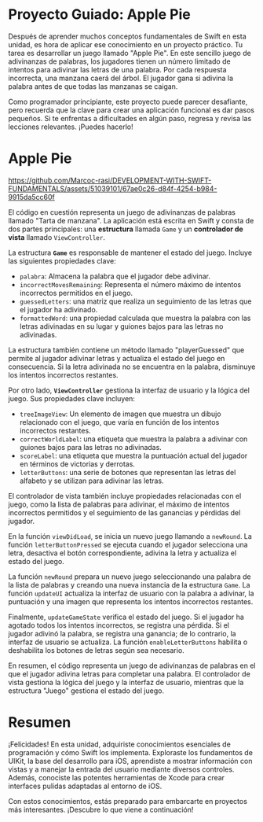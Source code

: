# Proyecto Guiado: Apple Pie

Después de aprender muchos conceptos fundamentales de Swift en esta unidad, es hora de aplicar ese conocimiento en un proyecto práctico. Tu tarea es desarrollar un juego llamado "Apple Pie". En este sencillo juego de adivinanzas de palabras, los jugadores tienen un número limitado de intentos para adivinar las letras de una palabra. Por cada respuesta incorrecta, una manzana caerá del árbol. El jugador gana si adivina la palabra antes de que todas las manzanas se caigan.

Como programador principiante, este proyecto puede parecer desafiante, pero recuerda que la clave para crear una aplicación funcional es dar pasos pequeños. Si te enfrentas a dificultades en algún paso, regresa y revisa las lecciones relevantes. ¡Puedes hacerlo!

# Apple Pie

https://github.com/Marcoc-rasi/DEVELOPMENT-WITH-SWIFT-FUNDAMENTALS/assets/51039101/67ae0c26-d84f-4254-b984-9915da5cc60f

El código en cuestión representa un juego de adivinanzas de palabras llamado "Tarta de manzana". La aplicación está escrita en Swift y consta de dos partes principales: una **estructura** llamada `Game` y un **controlador de vista** llamado `ViewController`.

La estructura **`Game`** es responsable de mantener el estado del juego. Incluye las siguientes propiedades clave:

- `palabra`: Almacena la palabra que el jugador debe adivinar.
- `incorrectMovesRemaining`: Representa el número máximo de intentos incorrectos permitidos en el juego.
- `guessedLetters`: una matriz que realiza un seguimiento de las letras que el jugador ha adivinado.
- `formattedWord`: una propiedad calculada que muestra la palabra con las letras adivinadas en su lugar y guiones bajos para las letras no adivinadas.

La estructura también contiene un método llamado "playerGuessed" que permite al jugador adivinar letras y actualiza el estado del juego en consecuencia. Si la letra adivinada no se encuentra en la palabra, disminuye los intentos incorrectos restantes.

Por otro lado, **`ViewController`** gestiona la interfaz de usuario y la lógica del juego. Sus propiedades clave incluyen:

- `treeImageView`: Un elemento de imagen que muestra un dibujo relacionado con el juego, que varía en función de los intentos incorrectos restantes.
- `correctWorldLabel`: una etiqueta que muestra la palabra a adivinar con guiones bajos para las letras no adivinadas.
- `scoreLabel`: una etiqueta que muestra la puntuación actual del jugador en términos de victorias y derrotas.
- `letterButtons`: una serie de botones que representan las letras del alfabeto y se utilizan para adivinar las letras.

El controlador de vista también incluye propiedades relacionadas con el juego, como la lista de palabras para adivinar, el máximo de intentos incorrectos permitidos y el seguimiento de las ganancias y pérdidas del jugador.

En la función `viewDidLoad`, se inicia un nuevo juego llamando a `newRound`. La función `letterButtonPressed` se ejecuta cuando el jugador selecciona una letra, desactiva el botón correspondiente, adivina la letra y actualiza el estado del juego.

La función `newRound` prepara un nuevo juego seleccionando una palabra de la lista de palabras y creando una nueva instancia de la estructura `Game`. La función `updateUI` actualiza la interfaz de usuario con la palabra a adivinar, la puntuación y una imagen que representa los intentos incorrectos restantes.

Finalmente, `updateGameState` verifica el estado del juego. Si el jugador ha agotado todos los intentos incorrectos, se registra una pérdida. Si el jugador adivinó la palabra, se registra una ganancia; de lo contrario, la interfaz de usuario se actualiza. La función `enableLetterButtons` habilita o deshabilita los botones de letras según sea necesario.

En resumen, el código representa un juego de adivinanzas de palabras en el que el jugador adivina letras para completar una palabra. El controlador de vista gestiona la lógica del juego y la interfaz de usuario, mientras que la estructura "Juego" gestiona el estado del juego.

# Resumen

¡Felicidades! En esta unidad, adquiriste conocimientos esenciales de programación y cómo Swift los implementa. Exploraste los fundamentos de UIKit, la base del desarrollo para iOS, aprendiste a mostrar información con vistas y a manejar la entrada del usuario mediante diversos controles. Además, conociste las potentes herramientas de Xcode para crear interfaces pulidas adaptadas al entorno de iOS.

Con estos conocimientos, estás preparado para embarcarte en proyectos más interesantes. ¡Descubre lo que viene a continuación!
